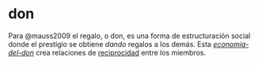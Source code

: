 # don

Para @mauss2009 el regalo, o don, es una forma de estructuración social donde el prestigio se obtiene *dando* regalos a los demás. Esta *[economia-del-don](economia-del-don.md)* crea relaciones de [reciprocidad](reciprocidad.md) entre los miembros.
